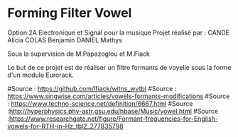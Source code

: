 # Forming Filter Vowel

Option 2A Electronique et Signal pour la musique
Projet réalisé par :
CANDE Alicia
COLAS Benjamin
DANIEL Mathys

Sous la supervision de M.Papazoglou et M.Fiack

Le but de ce projet est de réaliser un filtre formants de voyelle sous la forme d'un module Eurorack.


#Source : https://github.com/lfiack/witns_wvtbl
#Source : https://www.singwise.com/articles/vowels-formants-modifications
#Source : https://www.techno-science.net/definition/6667.html
#Source :http://hyperphysics.phy-astr.gsu.edu/hbase/Music/vowel.html
#Source :https://www.researchgate.net/figure/Formant-frequencies-for-English-vowels-for-RTH-in-Hz_tbl2_277835798



